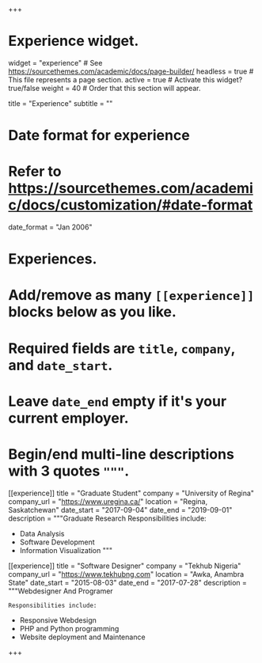 +++
# Experience widget.
widget = "experience"  # See https://sourcethemes.com/academic/docs/page-builder/
headless = true  # This file represents a page section.
active = true  # Activate this widget? true/false
weight = 40  # Order that this section will appear.

title = "Experience"
subtitle = ""

# Date format for experience
#   Refer to https://sourcethemes.com/academic/docs/customization/#date-format
date_format = "Jan 2006"

# Experiences.
#   Add/remove as many `[[experience]]` blocks below as you like.
#   Required fields are `title`, `company`, and `date_start`.
#   Leave `date_end` empty if it's your current employer.
#   Begin/end multi-line descriptions with 3 quotes `"""`.
[[experience]]
  title = "Graduate Student"
  company = "University of Regina"
  company_url = "https://www.uregina.ca/"
  location = "Regina, Saskatchewan"
  date_start = "2017-09-04"
  date_end = "2019-09-01"
  description = """Graduate Research
  Responsibilities include:
  
  * Data Analysis
  * Software Development
  * Information Visualization
  """

[[experience]]
  title = "Software Designer"
  company = "Tekhub Nigeria"
  company_url = "https://www.tekhubng.com"
  location = "Awka, Anambra State"
  date_start = "2015-08-03"
  date_end = "2017-07-28"
  description = """Webdesigner And Programer
  
    Responsibilities include:
  
  * Responsive Webdesign
  * PHP and Python programming
  * Website deployment and Maintenance

+++
